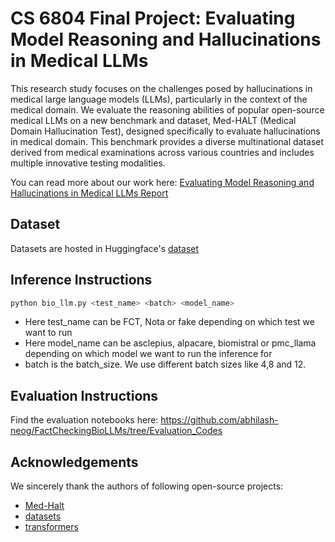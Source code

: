 # CS 6804 Final Project: Evaluating Model Reasoning and Hallucinations in Medical LLMs

This research study focuses on the challenges posed by hallucinations in medical large language models (LLMs), particularly in the context of the medical domain. We evaluate the reasoning abilities of popular open-source medical LLMs on a new benchmark and dataset, Med-HALT (Medical Domain Hallucination Test), designed specifically to evaluate hallucinations in medical domain. 
This benchmark provides a diverse multinational dataset derived from medical examinations across various countries and includes multiple innovative testing modalities. 

You can read more about our work here: [Evaluating Model Reasoning and Hallucinations in Medical LLMs Report](Trustworthiness_of_Medical_LLMs_Project_Report.pdf)

## Dataset

Datasets are hosted in Huggingface's [dataset](https://huggingface.co/datasets/MedHALT/Med-HALT)

## Inference Instructions

```python
python bio_llm.py <test_name> <batch> <model_name>
```
- Here test_name can be FCT, Nota or fake depending on which test we want to run
- Here model_name can be asclepius, alpacare, biomistral or pmc_llama depending on which model we want to run the inference for
- batch is the batch_size. We use different batch sizes like 4,8 and 12.

## Evaluation Instructions

Find the evaluation notebooks here: https://github.com/abhilash-neog/FactCheckingBioLLMs/tree/Evaluation_Codes

## Acknowledgements

We sincerely thank the authors of following open-source projects:

- [Med-Halt](https://github.com/medhalt/medhalt)
- [datasets](https://github.com/huggingface/datasets)
- [transformers](https://github.com/huggingface/transformers)

